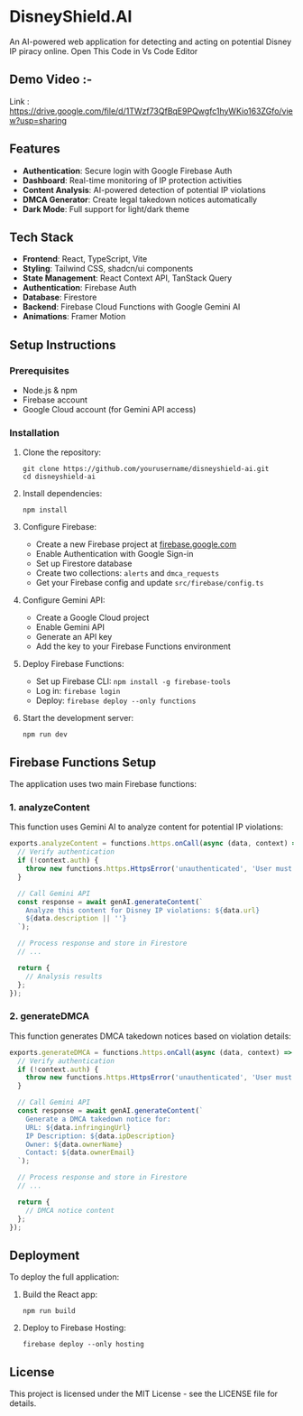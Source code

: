
# DisneyShield.AI

An AI-powered web application for detecting and acting on potential Disney IP piracy online.
Open This Code in Vs Code Editor 

## Demo Video :-
Link : https://drive.google.com/file/d/1TWzf73QfBqE9PQwgfc1hyWKio163ZGfo/view?usp=sharing

## Features

- **Authentication**: Secure login with Google Firebase Auth
- **Dashboard**: Real-time monitoring of IP protection activities
- **Content Analysis**: AI-powered detection of potential IP violations
- **DMCA Generator**: Create legal takedown notices automatically
- **Dark Mode**: Full support for light/dark theme

## Tech Stack

- **Frontend**: React, TypeScript, Vite
- **Styling**: Tailwind CSS, shadcn/ui components
- **State Management**: React Context API, TanStack Query
- **Authentication**: Firebase Auth
- **Database**: Firestore
- **Backend**: Firebase Cloud Functions with Google Gemini AI
- **Animations**: Framer Motion

## Setup Instructions

### Prerequisites

- Node.js & npm
- Firebase account
- Google Cloud account (for Gemini API access)

### Installation

1. Clone the repository:
   ```
   git clone https://github.com/yourusername/disneyshield-ai.git
   cd disneyshield-ai
   ```

2. Install dependencies:
   ```
   npm install
   ```

3. Configure Firebase:
   - Create a new Firebase project at [firebase.google.com](https://firebase.google.com)
   - Enable Authentication with Google Sign-in
   - Set up Firestore database
   - Create two collections: `alerts` and `dmca_requests`
   - Get your Firebase config and update `src/firebase/config.ts`

4. Configure Gemini API:
   - Create a Google Cloud project
   - Enable Gemini API
   - Generate an API key
   - Add the key to your Firebase Functions environment

5. Deploy Firebase Functions:
   - Set up Firebase CLI: `npm install -g firebase-tools`
   - Log in: `firebase login`
   - Deploy: `firebase deploy --only functions`

6. Start the development server:
   ```
   npm run dev
   ```

## Firebase Functions Setup

The application uses two main Firebase functions:

### 1. analyzeContent

This function uses Gemini AI to analyze content for potential IP violations:

```javascript
exports.analyzeContent = functions.https.onCall(async (data, context) => {
  // Verify authentication
  if (!context.auth) {
    throw new functions.https.HttpsError('unauthenticated', 'User must be logged in');
  }

  // Call Gemini API
  const response = await genAI.generateContent(`
    Analyze this content for Disney IP violations: ${data.url}
    ${data.description || ''}
  `);

  // Process response and store in Firestore
  // ...

  return {
    // Analysis results
  };
});
```

### 2. generateDMCA

This function generates DMCA takedown notices based on violation details:

```javascript
exports.generateDMCA = functions.https.onCall(async (data, context) => {
  // Verify authentication
  if (!context.auth) {
    throw new functions.https.HttpsError('unauthenticated', 'User must be logged in');
  }

  // Call Gemini API
  const response = await genAI.generateContent(`
    Generate a DMCA takedown notice for:
    URL: ${data.infringingUrl}
    IP Description: ${data.ipDescription}
    Owner: ${data.ownerName}
    Contact: ${data.ownerEmail}
  `);

  // Process response and store in Firestore
  // ...

  return {
    // DMCA notice content
  };
});
```

## Deployment

To deploy the full application:

1. Build the React app:
   ```
   npm run build
   ```

2. Deploy to Firebase Hosting:
   ```
   firebase deploy --only hosting
   ```

## License

This project is licensed under the MIT License - see the LICENSE file for details.
